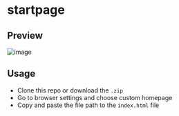 # startpage

## Preview
![image](https://github.com/user-attachments/assets/6f411c64-6d9b-45f8-a220-c3276bdc8c08)


## Usage
- Clone this repo or download the `.zip`
- Go to browser settings and choose custom homepage
- Copy and paste the file path to the `index.html` file
